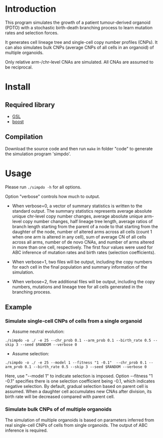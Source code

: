 # Introduction
This program simulates the growth of a patient tumour-derived organoid (PDTO) with a stochastic birth-death branching process to learn mutation rates and selection forces.
<!-- uses ABC (approximate Bayesian computation) approach to fit  -->

It generates cell lineage tree and single-cell copy number profiles (CNPs). It can also simulates bulk CNPs (average CNPs of all cells in an organoid) of multiple organoids.

<!-- Assume there is only cell birth, since there is at most 1 cell death. -->
Only relative arm-/chr-level CNAs are simulated.
All CNAs are assumed to be reciprocal.



# Install
## Required library
* [GSL](https://www.gnu.org/software/gsl/)
* [boost](https://www.boost.org)

## Compilation
Download the source code and then run `make` in folder "code" to generate the simulation program 'simpdo'.



# Usage
Please run `./simpdo -h` for all options.

Option "verbose" controls how much to output.

* When verbose=0, a vector of summary statistics is written to the standard output.
The summary statistics represents
average absolute unique chr-level copy number changes, average absolute unique arm-level copy number changes, half lineage tree length, average ratios of branch length starting from the parent of a node to that starting from the daughter of the node, number of altered arms across all cells (count 1 when one arm is altered in any cell), sum of average CN of all cells across all arms, number of de novo CNAs, and number of arms altered in more than one cell, respectively.
The first four values were used for ABC inference of mutation rates and birth rates (selection coefficients).

* When verbose=1, two files will be output, including the copy numbers for each cell in the final population and summary information of the simulation.

* When verbose=2, five additional files will be output, including the copy numbers, mutations and lineage tree for all cells generated in the branching process.



## Example
### Simulate single-cell CNPs of cells from a single organoid

* Assume neutral evolution:
```
./simpdo -o ./ -e 25 --chr_prob 0.1 --arm_prob 0.1 --birth_rate 0.5 --skip 3 --seed $RANDOM --verbose 0
```


* Assume selection:
```
./simpdo -o ./ -e 25 --model 1 --fitness "1 -0.1"  --chr_prob 0.1 --arm_prob 0.1 --birth_rate 0.5 --skip 3 --seed $RANDOM --verbose 0
```
Here, use "--model 1" to indicate selection is imposed.
Option --fitness "1 -0.1" specifies there is one selection coefficient being -0.1, which indicates negative selection.
By default, gradual selection based on parent cell is assumed.
When a daughter cell accumulates new CNAs after division, its birth rate will be decreased compared with parent cell.


### Simulate bulk CNPs of of multiple organoids

The simulation of multiple organoids is based on parameters inferred from real single-cell CNPs of cells from single organoids.
The output of ABC inference is required.
